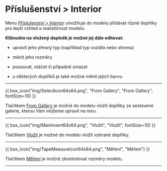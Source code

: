 
<h1>Příslušenství &gt; Interior</h1>

  <p>Menu <u><i>Příslušenství &gt; Interior</i></u> umožňuje do modelu přidávat různé doplňky pro lepší vzhled a realističnost modelu.</p>

  <p><b>Kliknutím na vložený doplněk je možné jej dále editovat:</b></p>
    <ul>
      <li><p>upravit jeho přesný typ (například typ vozidla nebo stromu)</p></li>
      <li><p>měnit jeho rozměry</p></li>
      <li><p>posouvat, otáčet či případně smazat</p></li>
      <li><p>u některých doplňků je také možné měnit jejich barvu</p></li>
    </ul>

  <hr class="main">

  {{ box_icon("img/SelectIcon64x64.png", "From Gallery", "From Gallery", fontSize=10) }}

  <p>Tlačítkem <u>From Gallery</u> je možné do modelu vložit doplňky ze sestavené galerie, kterou Vám můžeme upravit na míru.</p>

  <hr class="main">

  {{ box_icon("img/MainInsert64x64.png", "Vložit", "Vložit", fontSize=10) }}

  <p>Tlačítkem <u>Vložit</u> je možné do modelu vložit vybrané doplňky.</p>

  <hr class="main">

{{ box_icon("img/TapeMeasureIcon64x64.png", "Měření", "Měření") }}

  <p>Tlačítkem <u>Měření</u> je možné zkontrolovat rozměry modelu.</p>

  <hr class="main">

<!-- product: HiStruct Building Configurator -->
